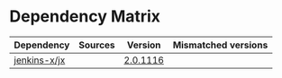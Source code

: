 # Dependency Matrix

Dependency | Sources | Version | Mismatched versions
---------- | ------- | ------- | -------------------
[jenkins-x/jx](https://github.com/jenkins-x/jx.git) |  | [2.0.1116](https://github.com/jenkins-x/jx/releases/tag/v2.0.1116) | 
